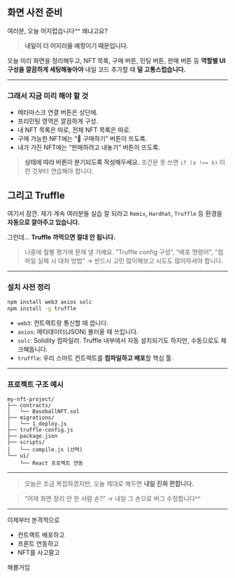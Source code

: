 ## 화면 사전 준비

여러분,
오늘 어지럽습니다^^
왜냐고요?

> **내일이 더 어지러울 예정이기 때문입니다.**

오늘 미리 화면을 정리해두고,
NFT 목록, 구매 버튼, 민팅 버튼, 판매 버튼 등
**역할별 UI 구성을 깔끔하게 세팅해놓아야**
내일 코드 추가할 때 **덜 고통스럽습니다.**

---

### 그래서 지금 미리 해야 할 것

- 메타마스크 연결 버튼은 상단에.
- 프리민팅 영역은 깔끔하게 구성.
- 내 NFT 목록은 따로, 전체 NFT 목록은 따로.
- 구매 가능한 NFT에는 “🛒 구매하기” 버튼이 뜨도록.
- 내가 가진 NFT에는 “판매하려고 내놓기” 버튼이 뜨도록.

> **상태에 따라 버튼이 분기되도록 작성해두세요.**
> 조건문 못 쓰면 `if (a !== b)` 이런 것부터 연습해야 합니다.

## 그리고 Truffle

여기서 잠깐.
제가 계속 여러분들 실습 잘 되라고
`Remix`, `Hardhat`, `Truffle` 등 환경을 **자동으로 깔아주고 있습니다.**

그런데…
**Truffle 까먹으면 절대 안 됩니다.**

> 나중에 월별 평가에 문제 낼 거예요.
> "Truffle config 구성", "배포 명령어", "컴파일 실패 시 대처 방법"
> → 반드시 고민 많이해보고 시도도 많이하셔야 합니다.

---

### 설치 사전 정리

```bash
npm install web3 axios solc
npm install -g truffle
```

- `web3`: 컨트랙트랑 통신할 때 씁니다.
- `axios`: 메타데이터(JSON) 불러올 때 쓰입니다.
- `solc`: Solidity 컴파일러. Truffle 내부에서 자동 설치되기도 하지만, 수동으로도 체크해둡니다.
- `truffle`: 우리 스마트 컨트랙트를 **컴파일하고 배포**할 핵심 툴.

---

### 프로젝트 구조 예시

```
my-nft-project/
├── contracts/
│   └── BaseballNFT.sol
├── migrations/
│   └── 1_deploy.js
├── truffle-config.js
├── package.json
├── scripts/
│   └── compile.js (선택)
└── ui/
    └── React 프로젝트 연동
```

---

> 오늘은 조금 복잡하겠지만,
> 오늘 제대로 해두면 **내일 진짜 편합니다.**

> “어제 화면 정리 안 한 사람 손?”
> → 내일 그 손으로 버그 수정합니다^^

---

이제부터 본격적으로

- 컨트랙트 배포하고
- 프론트 연동하고
- NFT를 사고팔고

해볼거임
